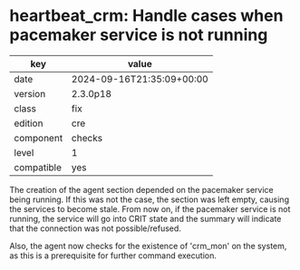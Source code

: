 [//]: # (werk v2)
# heartbeat_crm: Handle cases when pacemaker service is not running

key        | value
---------- | ---
date       | 2024-09-16T21:35:09+00:00
version    | 2.3.0p18
class      | fix
edition    | cre
component  | checks
level      | 1
compatible | yes

The creation of the agent section depended on the pacemaker service being running. If this was not the case, the section was left empty, causing the services to become stale.
From now on, if the pacemaker service is not running, the service will go into CRIT state and the summary will indicate that the connection was not possible/refused.

Also, the agent now checks for the existence of 'crm_mon' on the system, as this is a prerequisite for further command execution.
